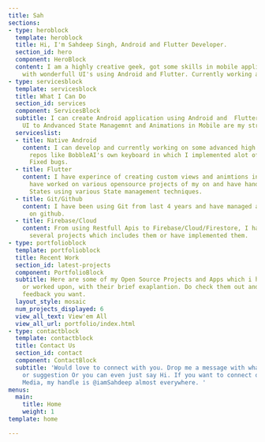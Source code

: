 ```yaml
---
title: Sah
sections:
- type: heroblock
  template: heroblock
  title: Hi, I'm Sahdeep Singh, Android and Flutter Developer.
  section_id: hero
  component: HeroBlock
  content: I am a highly creative geek, got some skills in mobile application development
    with wonderfull UI's using Android and Flutter. Currently working at BobbleAI.
- type: servicesblock
  template: servicesblock
  title: What I Can Do
  section_id: services
  component: ServicesBlock
  subtitle: I can create Android application using Android and  Flutter. From Complex
    UI to Andvanced State Managemnt and Animations in Mobile are my strong skills.
  serviceslist:
  - title: Native Android
    content: I can develop and currently working on some advanced high level android
      repos like BobbleAI's own keyboard in which I implemented alot of feature and
      Fixed bugs.
  - title: Flutter
    content: I have experince of creating custom views and animtions in Flutter and
      have worked on various opensource projects of my on and have handles complex
      States using various State management techniques.
  - title: Git/Github
    content: I have been using Git from last 4 years and have managed all my projects
      on github.
  - title: Firebase/Cloud
    content: From using Restfull Apis to Firebase/Cloud/Firestore, I have worked on
      several projects which includes them or have implemented them.
- type: portfolioblock
  template: portfolioblock
  title: Recent Work
  section_id: latest-projects
  component: PortfolioBlock
  subtitle: Here are some of my Open Source Projects and Apps which i have developed
    or worked upon, with their brief exaplantion. Do check them out and provide any
    feedback you want.
  layout_style: mosaic
  num_projects_displayed: 6
  view_all_text: View'em All
  view_all_url: portfolio/index.html
- type: contactblock
  template: contactblock
  title: Contact Us
  section_id: contact
  component: ContactBlock
  subtitle: 'Would love to connect with you. Drop me a message with whatever feedback
    or suggestion Or you can even just say Hi. If you want to connect on any Social
    Media, my handle is @iamSahdeep almost everywhere. '
menus:
  main:
    title: Home
    weight: 1
template: home

---
```

